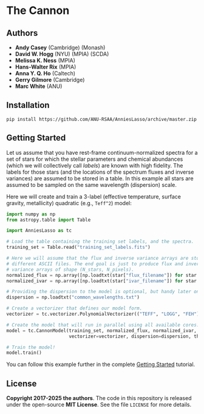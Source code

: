 # The Cannon

<!-- [![Build Status](https://img.shields.io/travis/andycasey/AnniesLasso/master.svg)](https://travis-ci.org/andycasey/AnniesLasso)
[![Coverage Status](https://img.shields.io/coveralls/andycasey/AnniesLasso/master.svg)](https://coveralls.io/github/andycasey/AnniesLasso?branch=master)
[![Scrutinizer](https://img.shields.io/scrutinizer/g/andycasey/AnniesLasso.svg?b=master)](https://scrutinizer-ci.com/g/andycasey/AnniesLasso/?branch=master)
[![License](https://img.shields.io/badge/license-MIT-blue.svg)](https://github.com/andycasey/AnniesLasso/blob/master/LICENSE) -->

## Authors
- **Andy Casey** (Cambridge) (Monash)
- **David W. Hogg** (NYU) (MPIA) (SCDA)
- **Melissa K. Ness** (MPIA)
- **Hans-Walter Rix** (MPIA)
- **Anna Y. Q. Ho** (Caltech)
- **Gerry Gilmore** (Cambridge)
- **Marc White** (ANU)


## Installation

```term
pip install https://github.com/ANU-RSAA/AnniesLasso/archive/master.zip
```


## Getting Started

Let us assume that you have rest-frame continuum-normalized spectra for a set of
stars for which the stellar parameters and chemical abundances (which we will
collectively call *labels*) are known with high fidelity.  The labels for those
stars (and the locations of the spectrum fluxes and inverse variances) are
assumed to be stored in a table.  In this example all stars are assumed to be 
sampled on the same wavelength (dispersion) scale.


Here we will create and train a 3-label (effective temperature, surface gravity,
metallicity) quadratic (e.g., `Teff^2`) model:


````python
import numpy as np
from astropy.table import Table

import AnniesLasso as tc

# Load the table containing the training set labels, and the spectra.
training_set = Table.read("training_set_labels.fits")

# Here we will assume that the flux and inverse variance arrays are stored in
# different ASCII files. The end goal is just to produce flux and inverse
# variance arrays of shape (N_stars, N_pixels).
normalized_flux = np.array([np.loadtxt(star["flux_filename"]) for star in training_set])
normalized_ivar = np.array([np.loadtxt(star["ivar_filename"]) for star in training_set])

# Providing the dispersion to the model is optional, but handy later on.
dispersion = np.loadtxt("common_wavelengths.txt")

# Create a vectorizer that defines our model form.
vectorizer = tc.vectorizer.PolynomialVectorizer(("TEFF", "LOGG", "FEH"), 2)

# Create the model that will run in parallel using all available cores.
model = tc.CannonModel(training_set, normalized_flux, normalized_ivar,
                       vectorizer=vectorizer, dispersion=dispersion, threads=-1)

# Train the model!
model.train()
````

You can follow this example further in the complete [Getting Started](#) tutorial.


## License
**Copyright 2017-2025 the authors**.
The code in this repository is released under the open-source **MIT License**.
See the file `LICENSE` for more details.